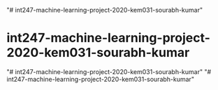 "# int247-machine-learning-project-2020-kem031-sourabh-kumar" 
# int247-machine-learning-project-2020-kem031-sourabh-kumar
"# int247-machine-learning-project-2020-kem031-sourabh-kumar" 
"# int247-machine-learning-project-2020-kem031-sourabh-kumar" 
